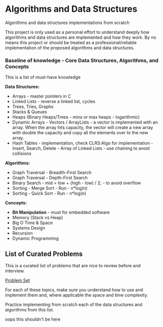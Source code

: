 # Algorithms and Data Structures

Algorithms and data structures implementations from scratch

This project is only used as a personal effort to understand deeply how algorithms
and data structures are implemented and how they work. By no means this project or
should be treated as a professional/reliable implementation of the proposed algorithms
and data structures.

### Baseline of knowledge - Core Data Structures, Algorithms, and Concepts

This is a list of must-have knowledge 

**Data Structures:**

- Arrays - master pointers in C
- Linked Lists - reverse a linked list, cycles
- Trees, Tries, Graphs
- Stacks & Queues
- Heaps (Binary Heaps/Trees - mins or max heaps - logarithmic)
- Dynamic Arrays - Vectors / ArrayLists - a vector is implemented with an array. When the array hits capacity, the vector
  will create a new array with double the capacity and copy all the elements over to the new array.
- Hash Tables - implementation, check CLRS:Algo for implementation - Insert, Search, Delete - Array of Linked Lists - use chaining to avoid collisions

**Algorithms:**

- Graph Traversal - Breadth-First Search
- Graph Traversal - Depth-First Search
- Binary Search - mid = low + (high - low) / 2; - to avoid overflow
- Sorting - Merge Sort - Run - n*log(n)
- Sorting - Quick Sort - Run - n*log(n)

**Concepts:**

- **Bit Manipulation** - must for embedded software
- Memory (Stack vs Heap)
- Big O Time & Space
- Systems Design
- Recursion
- Dynamic Programming

## List of Curated Problems

This is a curated list of problems that are nice to review before and interview.

[Problem Set](./problems.md)

For each of these topics, make sure you understand how to use and implement them and, where applicable
the space and time complexity.

Practice implementing from scratch each of the data structures and algorithms from this list.

oops this shouldn't be here